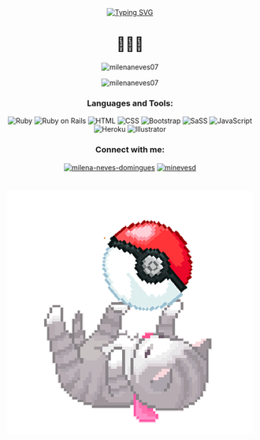 <div align="center">
	<a href="https://git.io/typing-svg"><img src="https://readme-typing-svg.herokuapp.com?font=Fira+Code&size=25&duration=2500&pause=100&color=2684AD&center=true&multiline=true&width=435&height=80&lines=Heyo%2C+I'm+Milena!;I'm+a+Fullstack+Developer" alt="Typing SVG" /></a>
</div>

<div>
	<h1></h1>
	<h1 align="center">👾🌈😸</h1>
</div>

<div>
  <p align="center"><img align="center" src="https://github-readme-stats.vercel.app/api?username=milenaneves07&show_icons=true&title_color=fa9200&text_color=ffffff&bg_color=ffd257&hide_border=true&locale=en" alt="milenaneves07" /></p>
  <p align="center"><img align="center" src="https://github-readme-streak-stats.herokuapp.com/?user=milenaneves07&" alt="milenaneves07" /></p>
</div>

<div align="center">
  
  <h3>Languages and Tools:</h3>
  
  ![Ruby](https://img.shields.io/badge/-Ruby-orange.svg?style=for-the-badge&logo=ruby&logoColor=%23F7DF1E)
  ![Ruby on Rails](https://img.shields.io/badge/-Ruby_on_Rails-orange.svg?style=for-the-badge&logo=rubyonrails&logoColor=%23F7DF1E)
  ![HTML](https://img.shields.io/badge/-html-orange.svg?style=for-the-badge&logo=HTML&logoColor=%23F7DF1E)
  ![CSS](https://img.shields.io/badge/-CSS-orange.svg?style=for-the-badge&logo=css&logoColor=%23F7DF1E)
  ![Bootstrap](https://img.shields.io/badge/-Bootstrap-orange.svg?style=for-the-badge&logo=Bootstrap&logoColor=%23F7DF1E)
  ![SaSS](https://img.shields.io/badge/-SaSS-orange.svg?style=for-the-badge&logo=SaSS&logoColor=%23F7DF1E)
  ![JavaScript](https://img.shields.io/badge/javascript-orange.svg?style=for-the-badge&logo=javascript&logoColor=%23F7DF1E) 
  ![Heroku](https://img.shields.io/badge/-Heroku-orange.svg?style=for-the-badge&logo=Heroku&logoColor=%23F7DF1E)
  ![Illustrator](https://img.shields.io/badge/illustrator-orange.svg?style=for-the-badge&logo=illustrator&logoColor=%23F7DF1E)

</div>

<div align="center">
  <h3>Connect with me:</h3>
  <p align="center">
  <a href="https://linkedin.com/in/milena-neves-domingues" target="blank"><img align="center" src="https://raw.githubusercontent.com/rahuldkjain/github-profile-readme-generator/master/src/images/icons/Social/linked-in-alt.svg" alt="milena-neves-domingues" height="30" width="40" /></a>
  <a href="https://instagram.com/minevesd" target="blank"><img align="center" src="https://raw.githubusercontent.com/rahuldkjain/github-profile-readme-generator/master/src/images/icons/Social/instagram.svg" alt="minevesd" height="30" width="40" /></a>
  </p>
</div>

<h1></h1>

<div align="center">
	
![](https://github.com/milenaneves07/milenaneves07/blob/main/giphy.gif)

</div>
  
